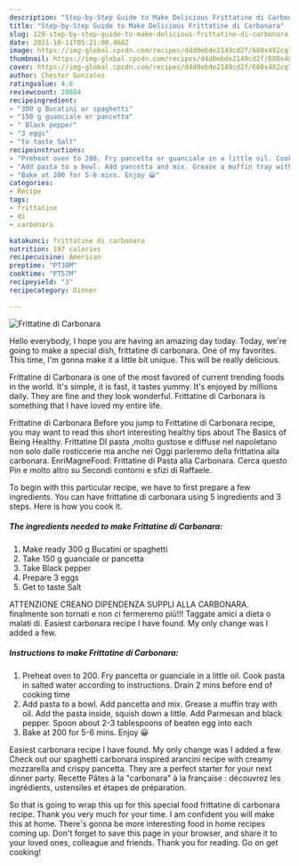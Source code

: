 ```yaml
---
description: "Step-by-Step Guide to Make Delicious Frittatine di Carbonara"
title: "Step-by-Step Guide to Make Delicious Frittatine di Carbonara"
slug: 129-step-by-step-guide-to-make-delicious-frittatine-di-carbonara
date: 2021-10-11T05:21:00.468Z
image: https://img-global.cpcdn.com/recipes/d4d0ebde2149cd2f/680x482cq70/frittatine-di-carbonara-recipe-main-photo.jpg
thumbnail: https://img-global.cpcdn.com/recipes/d4d0ebde2149cd2f/680x482cq70/frittatine-di-carbonara-recipe-main-photo.jpg
cover: https://img-global.cpcdn.com/recipes/d4d0ebde2149cd2f/680x482cq70/frittatine-di-carbonara-recipe-main-photo.jpg
author: Chester Gonzalez
ratingvalue: 4.6
reviewcount: 20884
recipeingredient:
- "300 g Bucatini or spaghetti"
- "150 g guanciale or pancetta"
- " Black pepper"
- "3 eggs"
- "to taste Salt"
recipeinstructions:
- "Preheat oven to 200. Fry pancetta or guanciale in a little oil. Cook pasta in salted water according to instructions. Drain 2 mins before end of cooking time"
- "Add pasta to a bowl. Add pancetta and mix. Grease a muffin tray with oil. Add the pasta inside, squish down a little. Add Parmesan and black pepper. Spoon about 2-3 tablespoons of beaten egg into each"
- "Bake at 200 for 5-6 mins. Enjoy 😀"
categories:
- Recipe
tags:
- frittatine
- di
- carbonara

katakunci: frittatine di carbonara 
nutrition: 197 calories
recipecuisine: American
preptime: "PT30M"
cooktime: "PT57M"
recipeyield: "3"
recipecategory: Dinner

---
```



![Frittatine di Carbonara](https://img-global.cpcdn.com/recipes/d4d0ebde2149cd2f/680x482cq70/frittatine-di-carbonara-recipe-main-photo.jpg)

Hello everybody, I hope you are having an amazing day today. Today, we're going to make a special dish, frittatine di carbonara. One of my favorites. This time, I'm gonna make it a little bit unique. This will be really delicious.

Frittatine di Carbonara is one of the most favored of current trending foods in the world. It's simple, it is fast, it tastes yummy. It's enjoyed by millions daily. They are fine and they look wonderful. Frittatine di Carbonara is something that I have loved my entire life.

Frittatine di Carbonara Before you jump to Frittatine di Carbonara recipe, you may want to read this short interesting healthy tips about The Basics of Being Healthy. Frittatine DI pasta ,molto gustose e diffuse nel napoletano non solo dalle rosticcerie ma anche nei Oggi parleremo della frittatina alla carbonara. EnriMagneFood: Frittatine di Pasta alla Carbonara. Cerca questo Pin e molto altro su Secondi contorni e sfizi di Raffaele.


To begin with this particular recipe, we have to first prepare a few ingredients. You can have frittatine di carbonara using 5 ingredients and 3 steps. Here is how you cook it.

<!--inarticleads1-->

##### The ingredients needed to make Frittatine di Carbonara:

1. Make ready 300 g Bucatini or spaghetti
1. Take 150 g guanciale or pancetta
1. Take  Black pepper
1. Prepare 3 eggs
1. Get to taste Salt


ATTENZIONE CREANO DIPENDENZA SUPPLI ALLA CARBONARA. finalmente son tornati e non ci fermeremo più!!! Taggate amici a dieta o malati di. Easiest carbonara recipe I have found. My only change was I added a few. 

<!--inarticleads2-->

##### Instructions to make Frittatine di Carbonara:

1. Preheat oven to 200. Fry pancetta or guanciale in a little oil. Cook pasta in salted water according to instructions. Drain 2 mins before end of cooking time
1. Add pasta to a bowl. Add pancetta and mix. Grease a muffin tray with oil. Add the pasta inside, squish down a little. Add Parmesan and black pepper. Spoon about 2-3 tablespoons of beaten egg into each
1. Bake at 200 for 5-6 mins. Enjoy 😀


Easiest carbonara recipe I have found. My only change was I added a few. Check out our spaghetti carbonara inspired arancini recipe with creamy mozzarella and crispy pancetta. They are a perfect starter for your next dinner party. Recette Pâtes à la &#34;carbonara&#34; à la française : découvrez les ingrédients, ustensiles et étapes de préparation. 

So that is going to wrap this up for this special food frittatine di carbonara recipe. Thank you very much for your time. I am confident you will make this at home. There's gonna be more interesting food in home recipes coming up. Don't forget to save this page in your browser, and share it to your loved ones, colleague and friends. Thank you for reading. Go on get cooking!
